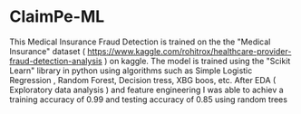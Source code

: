 # ClaimPe-ML

This Medical Insurance Fraud Detection is trained on the the "Medical Insurance" dataset ( https://www.kaggle.com/rohitrox/healthcare-provider-fraud-detection-analysis ) on kaggle. The model is trained using the "Scikit Learn" library in python using algorithms such as Simple Logistic Regression , Random Forest, Decision tress, XBG boos, etc. 
After EDA ( Exploratory data analysis ) and feature engineering I was able to achiev a training accuracy of 0.99 and testing accuracy of 0.85 using random trees
